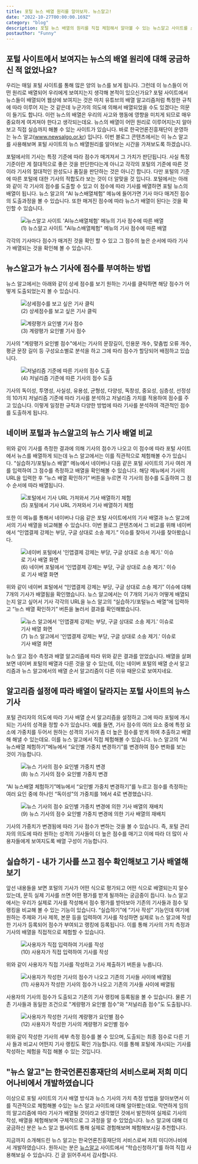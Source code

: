 ```yaml
---
title: 포털 뉴스 배열 원리를 알아보자. 뉴스알고!
date: "2022-10-27T00:00:00.169Z"
category: "blog"
description: 포털 뉴스 배열의 원리를 직접 체험해서 알아볼 수 있는 뉴스알고 사이트를 소개합니다.
postauthor: "Funny"
---
```


## 포털 사이트에서 보여지는 뉴스의 배열 원리에 대해 궁금하신 적 없었나요?

우리는 매일 포털 사이트를 통해 많은 양의 뉴스를 보게 됩니다. 그런데 이 뉴스들이 어떤 원리로 배열되어 우리에게 보여지는지 생각해 본적이 있으신가요? 포털 사이트에서 뉴스들이 배열되어 웹상에 보여지는 것은 마치 유튜브의 배열 알고리즘처럼 특정한 규칙에 따라 이루어 지는 것 같은데 누군가의 의도에 의해서 배열되었을 수도 있겠다는 의문이 들기도 합니다. 이런 뉴스의 배열은 우리의 사고와 행동에 영향을 미치게 되므로 매우 중요하게 여겨져야 한다고 생각되는데요. 뉴스의 배열이 어떤 원리로 이루어지는지 알아보고 직접 실습까지 해볼 수 있는 사이트가 있습니다. 바로 한국언론진흥재단이 운영하는 뉴스 알고(www.newsalgo.or.kr) 입니다. 이번 블로그 콘텐츠에서는 이 뉴스 알고를 사용해보며 포털 사이트의 뉴스 배열원리를 알아보는 시간을 가져보도록 하겠습니다.

포털에서의 기사는 특정 기준에 따라 점수가 매겨져서 그 가치가 판단됩니다. 사실 특정 기준이란 게 절대적으로 좋은 것을 판단한다는게 아니고 각각의 포털의 기준에 따른 것이라 기사의 절대적인 완성도나 품질을 판단하는 것은 아니긴 합니다. 다만 포털의 기준에 따른 포털에 대한 기사의 적합도라 보는 것이 더 알맞을 것 입니다.
포털에서는 아래와 같이 각 기사의 점수를 도출할 수 있고 이 점수에 따라 기사를 배열하면 포털 뉴스의 배열이 됩니다. 뉴스 알고의 “AI 뉴스배열체험” 메뉴에 들어가면 기사 마다 매겨진 점수의 도출과정을 볼 수 있습니다. 또한 매겨진 점수에 따라 뉴스가 배열이 된다는 것을 확인할 수 있습니다.

<figure>
  <img src="./image01.jpg" alt="뉴스알고 사이트 'AI뉴스배열체험' 메뉴의 기사 점수에 따른 배열"/>
  <figcaption>(1) 뉴스알고 사이트 "AI뉴스배열체험" 메뉴의 기사 점수에 따른 배열 </figcaption>
</figure>

각각의 기사마다 점수가 매겨진 것을 확인 할 수 있고 그 점수의 높은 순서에 따라 기사가  배열되는 것을 확인해 볼 수 있습니다.

## 뉴스알고가 뉴스 기사에 점수를 부여하는 방법

뉴스 알고에서는 아래와 같이 상세 점수를 보기 원하는 기사를 클릭하면 해당 점수가 어떻게 도출되었는지 볼 수 있습니다.

<figure>
  <img src="./image02.jpg" alt="상세점수를 보고 싶은 기사 클릭"/>
  <figcaption>(2) 상세점수를 보고 싶은 기사 클릭 </figcaption>
</figure>

<figure>
  <img src="./image03.jpg" alt="계량평가 요인별 기사 점수"/>
  <figcaption>(3) 계량평가 요인별 기사 점수 </figcaption>
</figure>

기사의 "계량평가 요인별 점수"에서는 기사의 문장길이, 인용문 개수, 맞춤법 오류 개수, 평균 문장 길이 등 구성요소별로 분석을 하고 그에 따라 점수가 할당되어 배점하고 있습니다.

<figure>
  <img src="./image04.jpg" alt="저널리즘 기준에 따른 기사의 점수 도출"/>
  <figcaption>(4) 저널리즘 기준에 따른 기사의 점수 도출 </figcaption>
</figure>

기사의 독이성, 투명성, 사실성, 유용성, 균형성, 다양성, 독창성, 중요성, 심층성, 선정성의 10가지 저널리즘 기준에 따라 기사를 분석하고 저널리즘 가치를 적용하여 점수를 주고 있습니다. 이렇게 일정한 규칙과 다양한 방법에 따라 기사를 분석하여 객관적인 점수를 도출하게 됩니다.

## 네이버 포털과 뉴스알고의 뉴스 기사 배열 비교

위와 같이 기사를 측정한 결과에 의해 기사의 점수가 나오고 이 점수에 따라 포털 사이트에서 뉴스를 배열하게 되는데 뉴스 알고에서는 이를 직관적으로 체험해볼 수가 있습니다. “실습하기/포털뉴스 배열” 메뉴에서 네이버나 다음 같은 포털 사이트의 기사 여러 개를 입력하여 그 점수를 측정하고 배열을 확인해볼 수 있습니다. 해당 메뉴에서 기사의 URL을 입력한 후 “뉴스 배열 확인하기” 버튼을 누르면 각 기사의 점수를 도출하여 그 점수 순서에 따라 배열됩니다.

<figure>
  <img src="./image05.jpg" alt="포털에서 기사 URL 가져와서 기사 배열하기 체험"/>
  <figcaption>(5) 포털에서 기사 URL 가져와서 기사 배열하기 체험 </figcaption>
</figure>

또한 이 메뉴를 통해서 네이버나 다음 같은 포털 사이트에서의 기사 배열과 뉴스 알고에서의 기사 배열을 비교해볼 수 있습니다. 이번 블로그 콘텐츠에서 그 비교를 위해 네이버에서 “인앱결제 강제는 부당, 구글 상대로 소송 제기.” 이슈를 찾아서 기사를 찾아봤습니다.

<figure>
  <img src="./image06.jpg" alt="네이버 포털에서 '인앱결제 강제는 부당, 구글 상대로 소송 제기.' 이슈로 기사 배열 화면"/>
  <figcaption>(6) 네이버 포털에서 '인앱결제 강제는 부당, 구글 상대로 소송 제기.' 이슈로 기사 배열 화면 </figcaption>
</figure>

위와 같이 네이버 포털에서 “인앱결제 강제는 부당, 구글 상대로 소송 제기” 이슈에 대해 7개의 기사가 배열됨을 확인했습니다. 뉴스 알고에서는 이 7개의 기사가 어떻게 배열되는지 알고 싶어서 기사 각각의 URL을 뉴스 알고의 “실습하기/포털뉴스 배열”에 입력하고 “뉴스 배열 확인하기” 버튼을 눌러서 결과를 확인해봤습니다.

<figure>
  <img src="./image07.jpg" alt="뉴스 알고에서 '인앱결제 강제는 부당, 구글 상대로 소송 제기.' 이슈로 기사 배열 화면"/>
  <figcaption>(7) 뉴스 알고에서 '인앱결제 강제는 부당, 구글 상대로 소송 제기.' 이슈로 기사 배열 화면 </figcaption>
</figure>

뉴스 알고 점수 측정과 배열 알고리즘에 따라 위와 같은 결과를 얻었습니다. 배열을 살펴보면 네이버 포털의 배열과 다른 것을 알 수 있는데, 이는 네이버 포털의 배열 순서 알고리즘과 뉴스 알고에서의 배열 순서 알고리즘이 다른 이유 때문으로 보여지네요.

## 알고리즘 설정에 따라 배열이 달라지는 포털 사이트의 뉴스 기사

포털 관리자의  의도에 따라 기사 배열 순서 알고리즘을 설정하고 그에 따라 포털에 개시되는 기사의 성격을 정할 수가 있습니다. 예를 들면, 기사 점수의 여러 요소 중에 특정 요소에 가중치를 두어서 원하는 성격의 기사가 좀 더 높은 점수를 받게 하여 추출하고 배열해 해낼 수 있는데요. 이를 뉴스 알고에서 직접 체험해볼 수 있습니다. 뉴스 알고의  “AI 뉴스배열 체험하기”메뉴에서 “요인별 가중치 변경하기”를 변경하여 점수 변화를 보는 것이 가능합니다.

<figure>
  <img src="./image08.jpg" alt="뉴스 기사의 점수 요인별 가중치 변경"/>
  <figcaption>(8) 뉴스 기사의 점수 요인별 가중치 변경 </figcaption>
</figure>

 “AI 뉴스배열 체험하기”메뉴에서 “요인별 가중치 변경하기”를 누르고 점수를 측정하는 여러 요인 중에 하나인 “독이성”의 가중치를 1에서 4로 변경했습니다.

<figure>
  <img src="./image09.jpg" alt="뉴스 기사의 점수 요인별 가중치 변경에 의한 기사 배열의 재배치"/>
  <figcaption>(9) 뉴스 기사의 점수 요인별 가중치 변경에 의한 기사 배열의 재배치 </figcaption>
</figure>

기사의 가중치가 변경됨에 따라 기사 점수가 변하는 것을 볼 수 있습니다. 즉, 포털 관리자의 의도에 따라 원하는 성격의 기사들이 더 높은 점수를 매기고 이에 따라 더 많이 사용자들에게 보여지도록 배열 구성이 가능합니다.

## 실습하기 - 내가 기사를 쓰고 점수 확인해보고 기사 배열해 보기

앞선 내용들을 보면 포털의 기사가 어떤 식으로 평가되고 어떤 식으로 배열되는지 알수 있는데, 문득 실제 기사를 쓰면 어떤 평가를 받게 될까하는 궁금중이 듭니다. 뉴스 알고에서는 우리가 실제로 기사를 작성해서 점수 평가를 받아보아 기존의 기사들과 점수 및 랭킹을 비교해 볼 수 있는 기능이 있습니다. “실습하기”에 “기사 작성” 기능인데 여기에 원하는 주제와 기사 제목, 본문 등을 입력하여 기사를 작성하면 실제로 뉴스 알고에 작성한 기사가 등록되어 점수가 부여되고 랭킹에 등록됩니다. 이를 통해 기사의 가치 측정과 기사의 배열을 직접적으로 체험할 수 있습니다.

<figure>
  <img src="./image10.jpg" alt="사용자가 직접 입력하여 기사를 작성"/>
  <figcaption>(10) 사용자가 직접 입력하여 기사를 작성 </figcaption>
</figure>

위와 같이 사용자가 직접 기사를 작성하고 기사 제출하기 버튼을 누릅니다.

<figure>
  <img src="./image11.jpg" alt="사용자가 작성한 기사의 점수가 나오고 기존의 기사들 사이에 배열됨"/>
  <figcaption>(11) 사용자가 작성한 기사의 점수가 나오고 기존의 기사들 사이에 배열됨 </figcaption>
</figure>

사용자의 기사의 점수가 도출되고 기존의 기사 랭킹에 등록됨을 볼 수 있습니다. 물론 기존 기사들과 동일한 조건으로 "계량평가 요인별 점수"와 "저널리즘 점수"도 도출됩니다.

<figure>
  <img src="./image12.jpg" alt="사용자가 작성한 기사의 계량평가 요인별 점수"/>
  <figcaption>(12) 사용자가 작성한 기사의 계량평가 요인별 점수 </figcaption>
</figure>

위와 같이 작성한 기사의 세부 측정 점수를 볼 수 있으며, 도출되는 최종 점수로 다른 기사 들과 비교시 어떤지 기사 랭킹도 확인 가능합니다.  이를 통해 포털에 개시되는 기사를 작성하는 체험을 직접 해볼 수 있는 것입니다.

## "뉴스 알고"는 한국언론진흥재단의 서비스로써 저희 미디어나비에서 개발하였습니다

이상으로 포털 사이트의 기사 배열 방식과 뉴스 기사의 가치 측정 방법을 알아보면서 이를 직관적으로 체험해볼 수있는 뉴스 알고 사이트에 대해 알아봤는데요. 막연하게 임의의 알고리즘에 따라 기사가 배열될 것이라고 생각했던 것에서 발전하여 실제로 기사의 작성, 배열을 체험해보며 구체적으로 그 과정을 알 수 있었습니다.  뉴스 알고에 대해 더 궁금하신 분은 뉴스 알고 웹사이트 통해 실제로 경험해보며 체험해보시길 추천합니다.

지금까지 소개해드린 뉴스 알고는 한국언론진흥재단의 서비스로써 저희 미디어나비에서 개발하였습니다. 원하시는 분은 [뉴스알고](www.newsalgo.or.kr) 사이트에서 “학습신청하기”를 하여 직접 사용해보실 수 있습니다. 긴 글 읽어주셔서 감사합니다.
